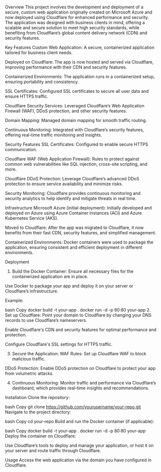 Overview
This project involves the development and deployment of a secure, custom web application originally created on Microsoft Azure and now deployed using Cloudflare for enhanced performance and security. The application was designed with business clients in mind, offering a scalable and secure solution to meet high security standards, while benefiting from Cloudflare’s global content delivery network (CDN) and security features.

Key Features
Custom Web Application: A secure, containerized application tailored for business client needs.

Deployed on Cloudflare: The app is now hosted and served via Cloudflare, improving performance with their CDN and security features.

Containerized Environments: The application runs in a containerized setup, ensuring portability and consistency.

SSL Certificates: Configured SSL certificates to secure all user data and ensure HTTPS traffic.

Cloudflare Security Services: Leveraged Cloudflare’s Web Application Firewall (WAF), DDoS protection, and other security features.

Domain Mapping: Managed domain mapping for smooth traffic routing.

Continuous Monitoring: Integrated with Cloudflare’s security features, offering real-time traffic monitoring and insights.

Security Features
SSL Certificates: Configured to enable secure HTTPS communication.

Cloudflare WAF (Web Application Firewall): Rules to protect against common web vulnerabilities like SQL injection, cross-site scripting, and more.

Cloudflare DDoS Protection: Leverage Cloudflare’s advanced DDoS protection to ensure service availability and minimize risks.

Security Monitoring: Cloudflare provides continuous monitoring and security analytics to help identify and mitigate threats in real time.

Infrastructure
Microsoft Azure (initial deployment): Initially developed and deployed on Azure using Azure Container Instances (ACI) and Azure Kubernetes Service (AKS).

Moved to Cloudflare: After the app was migrated to Cloudflare, it now benefits from their fast CDN, security features, and simplified management.

Containerized Environments: Docker containers were used to package the application, ensuring consistent and efficient deployment in different environments.

Deployment
1. Build the Docker Container:
Ensure all necessary files for the containerized application are in place.

Use Docker to package your app and deploy it on your server or Cloudflare’s infrastructure.

Example:

bash
Copy
docker build -t your-app .
docker run -d -p 80:80 your-app
2. Set up Cloudflare:
Point your domain to Cloudflare by changing your DNS records to use Cloudflare’s nameservers.

Enable Cloudflare's CDN and security features for optimal performance and protection.

Configure Cloudflare's SSL settings for HTTPS traffic.

3. Secure the Application:
WAF Rules: Set up Cloudflare WAF to block malicious traffic.

DDoS Protection: Enable DDoS protection on Cloudflare to protect your app from volumetric attacks.

4. Continuous Monitoring:
Monitor traffic and performance via Cloudflare’s dashboard, which provides real-time insights and recommendations.

Installation
Clone the repository:

bash
Copy
git clone https://github.com/yourusername/your-repo.git
Navigate to the project directory:

bash
Copy
cd your-repo
Build and run the Docker container (if applicable):

bash
Copy
docker build -t your-app .
docker run -d -p 80:80 your-app
Deploy the container on Cloudflare:

Use Cloudflare’s tools to deploy and manage your application, or host it on your server and route traffic through Cloudflare.

Usage
Access the web application via the domain you have configured in Cloudflare.
